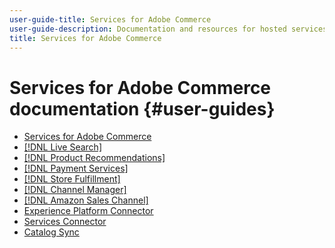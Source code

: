 ```yaml
---
user-guide-title: Services for Adobe Commerce
user-guide-description: Documentation and resources for hosted services that provide extended capabilities to Adobe Commerce and Magento Open Source.
title: Services for Adobe Commerce
---
```

# Services for Adobe Commerce documentation {#user-guides}

- [Services for Adobe Commerce](home.md)
- [[!DNL Live Search]](https://experienceleague.adobe.com/docs/commerce-merchant-services/live-search/guide-overview.html)
- [[!DNL Product Recommendations]](https://experienceleague.adobe.com/docs/commerce-merchant-services/product-recommendations/guide-overview.html)
- [[!DNL Payment Services]](https://experienceleague.adobe.com/docs/commerce-merchant-services/payment-services/guide-overview.html)
- [[!DNL Store Fulfillment]](https://experienceleague.adobe.com/docs/commerce-merchant-services/store-fulfillment/guide-overview.html)
- [[!DNL Channel Manager]](https://experienceleague.adobe.com/docs/commerce-channels/channel-manager/guide-overview.html)
- [[!DNL Amazon Sales Channel]](https://experienceleague.adobe.com/docs/commerce-channels/amazon/guide-overview.html)
- [Experience Platform Connector](https://experienceleague.adobe.com/docs/commerce-merchant-services/experience-platform-connector/overview.html)
- [Services Connector](/help/landing/saas.md)
- [Catalog Sync](/help/landing/catalog-sync.md)
